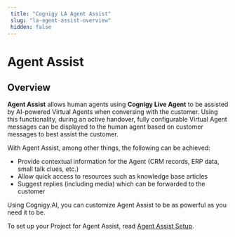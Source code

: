 ```yaml
---
 title: "Cognigy LA Agent Assist" 
 slug: "la-agent-assist-overview" 
 hidden: false 
---
```

# Agent Assist

## Overview

<div class="divider"></div>

**Agent Assist** allows human agents using **Cognigy Live Agent** to be assisted by AI-powered Virtual Agents when conversing with the customer. Using this functionality, during an active handover, fully configurable Virtual Agent messages can be displayed to the human agent based on customer messages to best assist the customer.

With Agent Assist, among other things, the following can be achieved:

- Provide contextual information for the Agent (CRM records, ERP data, small talk clues, etc.)
- Allow quick access to resources such as knowledge base articles
- Suggest replies (including media) which can be forwarded to the customer

Using Cognigy.AI, you can customize Agent Assist to be as powerful as you need it to be.

To set up your Project for Agent Assist, read [Agent Assist Setup](la-agent-assist-setup.md).
